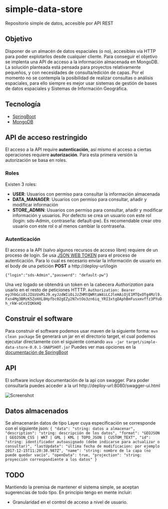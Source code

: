 # simple-data-store
Repositorio simple de datos, accesible por API REST

## Objetivo
Disponer de un almacén de datos espaciales (o no), accesibles vía HTTP para poder explotarlos desde cualquier cliente.
Para conseguir el objetivo se implenta una API de acceso a la información almacenada en MongoDB.
La solución planteada está pensada para proyectos relativamente pequeños, y con necesidades de consulta/edición de capas. Por el momento no se contempla la posibilidad de realizar consultas o análisis espaciales, para ello siempre es mejor usar sistemas de gestión de bases de datos espaciales y Sistemas de Información Geográfica.

## Tecnología
- [SpringBoot](https://projects.spring.io/spring-boot/)
- [MongoDB](http://www.mongodb.org/)

## API de acceso restringido
El acceso a la API require **autenticación**, así mismo el acceso a ciertas operaciones requiere **autorización**. Para esta primera versión la autorización se basa en roles.

### Roles
Existen 3 roles:
- **USER**: Usuarios con permiso para consultar la información almacenada
- **DATA_MANAGER**: Usuarios con permiso para consultar, añadir y modificar información
- **STORE_ADMIN**: Usuarios con permiso para consultar, añadir y modificar información y usuarios. Por defecto se crea un usuario con este rol (login: sds-Admin, contraseña: default-pw). Es recomendable crear otro usuario con este rol o al menos cambiar la contraseña.

### Autenticación
El acceso a la API (salvo algunos recursos de acceso libre) requiere de un proceso de login. Se usa [JSON WEB TOKEN](https://jwt.io/) para el proceso de autenticación. Para lo cual es necesario enviar la información de usuario en el body de una petición **POST** a http://deploy-url/login

`{"login":"sds-Admin","password": "default-pw"}`

Una vez logado se obtendrá un token en la cabecera *Authorization* para usarlo en el resto de peticiones HTTTP.
`Authorization: Bearer eyJhbGciOiJIUzUxMiJ9.eyJzdWIiOiJzZHMtQWRtaW4iLCJleHAiOjE1MTQxOTg4Mzl9.Fxn4Mg3BMzK5ZoHXL8Hpfbc02gEZy2N7xtOo3zn6iq_YRI3xtgDAphBmFusxmvffz3PYuDh_rkW-oCnVIQKkHQ`

## Construir el software
Para construir el software podemos usar maven de la siguiente forma:
`mvn clean package`
Se generará un jar en el directorio target, el cual podemos ejecutar directamente con el siguiente comando
`ava -jar target/simple-data-store-0.0.1-SNAPSHOT.jar`
Puedes ver mas opciones en la [documentación de SpringBoot](https://docs.spring.io/spring-boot/docs/current/reference/html/using-boot-running-your-application.html)

## API
El software incluye documentación de la api con swagger. Para poder consultarla puedes acceder a la url http://deploy-url:8080/swagger-ui.html

![Screenshot](https://github.com/geowe/geowe-core/blob/master/screenshot.png)

## Datos almacenados
Se almacenarán datos de tipo Layer cuya especificación se corresponde con el siguiente json:
`{
  "data": "string: datos a almacenar",
  "description": "string: descripción de los datos",
  "format": "GEOJSON | GEOJSON_CSS | WKT | GML | KML | TOPO_JSON | CUSTOM_TEXT",
  "id": "string: identificador autoasignado (debe indicarse para actualizar o consultar)",
  "lastUpdate": "última fecha de modificacion: por ejemplo 2017-12-15T11:20:38.987Z",
  "name": "string: nombre de la capa (no puede quedar vacío",
  "openData": true,
  "projection": "string: proyección correspondiente a los datos"
}`

## TODO
Mantiendo la premisa de mantener el sistema simple, se aceptan sugerencias de todo tipo. En principio tengo en mente incluir:
- Granularidad en el control de acceso a nivel de usuario.
